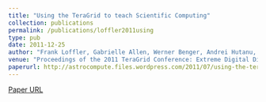 ```yaml
---
title: "Using the TeraGrid to teach Scientific Computing"
collection: publications
permalink: /publications/loffler2011using
type: pub
date: 2011-12-25
author: "Frank Loffler, Gabrielle Allen, Werner Benger, Andrei Hutanu, Shantenu Jha and Erik Schnetter"
venue: "Proceedings of the 2011 TeraGrid Conference: Extreme Digital Discovery"
paperurl: http://astrocompute.files.wordpress.com/2011/07/using-the-teragrid-to-teach-scientific-computing-1.pdf
---
```


[Paper URL](http://astrocompute.files.wordpress.com/2011/07/using-the-teragrid-to-teach-scientific-computing-1.pdf)
